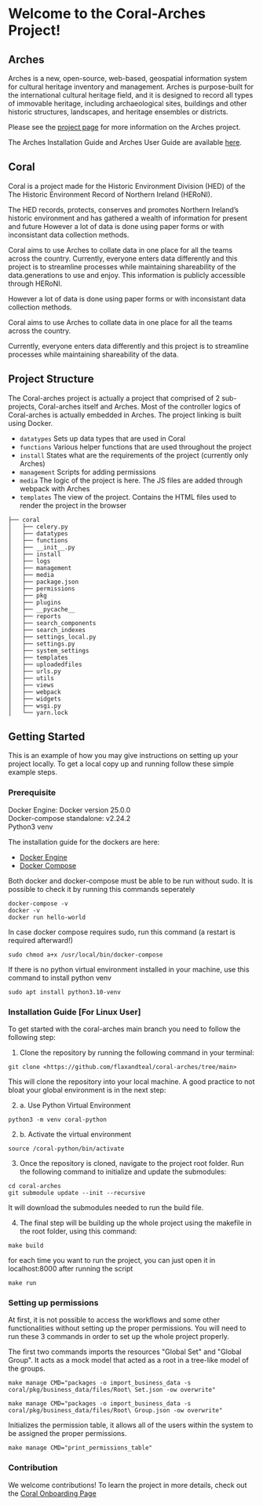 # Welcome to the Coral-Arches Project!

## Arches
Arches is a new, open-source, web-based, geospatial information system for cultural heritage inventory and management. Arches is purpose-built for the international cultural heritage field, and it is designed to record all types of immovable heritage, including archaeological sites, buildings and other historic structures, landscapes, and heritage ensembles or districts.

Please see the [project page](http://archesproject.org/) for more information on the Arches project.

The Arches Installation Guide and Arches User Guide are available [here](http://archesproject.org/documentation/).

## Coral
Coral is a project made for the Historic Environment Division (HED) of the The Historic Environment Record of Northern Ireland (HERoNI). 

The HED records, protects, conserves and promotes Northern Ireland’s historic environment and has gathered a wealth of information for present and future However a lot of data is done using paper forms or with inconsistant data collection methods.

Coral aims to use Arches to collate data in one place for all the teams across the country.
Currently, everyone enters data differently and this project is to streamline processes while maintaining shareability of the data.generations to use and enjoy. This information is publicly accessible through HERoNI.

However a lot of data is done using paper forms or with inconsistant data collection methods.

Coral aims to use Arches to collate data in one place for all the teams across the country.

Currently, everyone enters data differently and this project is to streamline processes while maintaining shareability of the data.



<!-- PROJECT STRUCTURE -->
## Project Structure
The Coral-arches project is actually a project that comprised of 2 sub-projects, Coral-arches itself and Arches. Most of the controller logics of Coral-arches is actually embedded in Arches. The project linking is built using Docker.

- `datatypes` Sets up data types that are used in Coral
- `functions` Various helper functions that are used throughout the project
- `install` States what are the requirements of the project (currently only Arches)
- `management` Scripts for adding permissions
- `media` The logic of the project is here. The JS files are added through webpack with Arches
- `templates` The view of the project. Contains the HTML files used to render the project in the browser


```
├── coral
│   ├── celery.py
│   ├── datatypes
│   ├── functions
│   ├── __init__.py
│   ├── install
│   ├── logs
│   ├── management
│   ├── media
│   ├── package.json
│   ├── permissions
│   ├── pkg
│   ├── plugins
│   ├── __pycache__
│   ├── reports
│   ├── search_components
│   ├── search_indexes
│   ├── settings_local.py
│   ├── settings.py
│   ├── system_settings
│   ├── templates
│   ├── uploadedfiles
│   ├── urls.py
│   ├── utils
│   ├── views
│   ├── webpack
│   ├── widgets
│   ├── wsgi.py
│   └── yarn.lock

```


<!-- GETTING STARTED -->
## Getting Started

This is an example of how you may give instructions on setting up your project locally.
To get a local copy up and running follow these simple example steps.

### Prerequisite

Docker Engine: Docker version  25.0.0 <br />
Docker-compose standalone: v2.24.2 <br />
Python3 venv  

The installation guide for the dockers are here:
* [Docker Engine](https://docs.docker.com/compose/install/linux/)
* [Docker Compose](https://docs.docker.com/compose/install/standalone/)

Both docker and docker-compose must be able to be run without sudo. It is possible to check it by running this commands seperately
```
docker-compose -v
docker -v
docker run hello-world
```

In case docker compose requires sudo, run this command (a restart is required afterward!)
```
sudo chmod a+x /usr/local/bin/docker-compose
```

If there is no python virtual environment installed in your machine, use this command to install python venv
```
sudo apt install python3.10-venv
```

### Installation Guide [For Linux User]

To get started with the coral-arches main branch you need to follow the following step:
1. Clone the repository by running the following command in your terminal:
```
git clone <https://github.com/flaxandteal/coral-arches/tree/main>
```
This will clone the repository into your local machine. A good practice to not bloat your global environment is in the next step:

2. a. Use Python Virtual Environment

```
python3 -m venv coral-python
```

2. b. Activate the virtual environment

```
source /coral-python/bin/activate
```

3. Once the repository is cloned, navigate to the project root folder. Run the following command to initialize and update the submodules:

```
cd coral-arches
git submodule update --init --recursive
```

It will download the submodules needed to run the build file.

4. The final step will be building up the whole project using the makefile in the root folder, using this command:

```
make build
```

for each time you want to run the project, you can just open it in localhost:8000 after running the script

```
make run
```


### Setting up permissions

At first, it is not possible to access the workflows and some other functionalities without setting up the proper permissions. You will need to run these 3 commands in order to set up the whole project properly.

The first two commands imports the resources "Global Set" and "Global Group". It acts as a mock model that acted as a root in a tree-like model of the groups.
```
make manage CMD="packages -o import_business_data -s coral/pkg/business_data/files/Root\ Set.json -ow overwrite"

make manage CMD="packages -o import_business_data -s coral/pkg/business_data/files/Root\ Group.json -ow overwrite"
```



Initializes the permission table, it allows all of the users within the system to be assigned the proper permissions. 
```
make manage CMD="print_permissions_table"
```


### Contribution 

We welcome contributions! To learn the project in more details, check out the [Coral Onboarding Page](https://github.com/flaxandteal/coral-arches/wiki)
